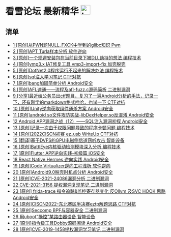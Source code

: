 # 看雪论坛 最新精华 <img src="https://file.ipadown.com/tophub/assets/images/media/bbs.pediy.com.png_50x50.png" width="30" alt="Logo"></img>

## 清单

* [1 [原创]从PWN题NULL_FXCK中学到的glibc知识 Pwn](https://bbs.pediy.com/thread-273746.htm)
* [2 [原创]APT Turla样本分析 软件逆向](https://bbs.pediy.com/thread-273688.htm)
* [3 [原创]一个规避安装包在当前目录下被DLL劫持的想法 编程技术](https://bbs.pediy.com/thread-273681.htm)
* [4 [原创]vmp3.x IAT修复工具 vmp3-import-fix 加壳脱壳](https://bbs.pediy.com/thread-273676.htm)
* [5 [原创]DotNet2.0程序运行不起来的解决办法 编程技术](https://bbs.pediy.com/thread-273665.htm)
* [6 [原创]sql注入学习笔记 CTF对抗](https://bbs.pediy.com/thread-273655.htm)
* [7 [原创]bang加固简单分析 Android安全](https://bbs.pediy.com/thread-273650.htm)
* [8 [原创]AFL速通——流程及afl-fuzz.c源码简析 二进制漏洞](https://bbs.pediy.com/thread-273639.htm)
* [9 [分享]最近给公务员出ctf题目，复习了一遍Android分析的手法，记录一下，还有刚学的markdown格式哈哈，也试一下 CTF对抗](https://bbs.pediy.com/thread-273624.htm)
* [10 [原创]Unity逆向获取组件通杀方案 Android安全](https://bbs.pediy.com/thread-273616.htm)
* [11 [原创]android so文件攻防实战-libDexHelper.so反混淆 Android安全](https://bbs.pediy.com/thread-273614.htm)
* [12 Android APP漏洞之战（12）——SQL注入漏洞初探 Android安全](https://bbs.pediy.com/thread-273613.htm)
* [13 [原创]记录一次由于权限问题导致的程序卡顿问题 编程技术](https://bbs.pediy.com/thread-273610.htm)
* [14 [原创]2022CISCN初赛 ez_usb WriteUp CTF对抗](https://bbs.pediy.com/thread-273571.htm)
* [15 [翻译]基于DVFS的GPU电磁侧信道窃听攻击 智能设备](https://bbs.pediy.com/thread-273554.htm)
* [16 [原创]BattlEye内核驱动检测模块深入分析 编程技术](https://bbs.pediy.com/thread-273548.htm)
* [17 [原创]Flutter APP逆向实践-初级篇 iOS安全](https://bbs.pediy.com/thread-273545.htm)
* [18 React Native Hermes 逆向实践 Android安全](https://bbs.pediy.com/thread-273544.htm)
* [19 [原创]Code Virtualizer逆向工程浅析 软件逆向](https://bbs.pediy.com/thread-273533.htm)
* [20 [原创]Android9.0脱壳时机点分析 Android安全](https://bbs.pediy.com/thread-273530.htm)
* [21 [原创]CVE-2021-24086漏洞分析 二进制漏洞](https://bbs.pediy.com/thread-273526.htm)
* [22 CVE-2021-3156 提权漏洞复现笔记 二进制漏洞](https://bbs.pediy.com/thread-273504.htm)
* [23 [原创] frida-trace 指令追踪&监控寄存器变化 反Ollvm 及SVC HOOK 思路 Android安全](https://bbs.pediy.com/thread-273501.htm)
* [24 [原创]CISCN2022-东北赛区半决赛eztp解题思路 CTF对抗](https://bbs.pediy.com/thread-273500.htm)
* [25 [原创]Seccomp BPF与容器安全 二进制漏洞](https://bbs.pediy.com/thread-273495.htm)
* [26 用uboot"操控"某路由器设备 智能设备](https://bbs.pediy.com/thread-273494.htm)
* [27 [原创]指令级工具Dobby源码阅读 Android安全](https://bbs.pediy.com/thread-273487.htm)
* [28 [原创]CVE-2019-1458提权漏洞学习笔记 二进制漏洞](https://bbs.pediy.com/thread-273474.htm)
